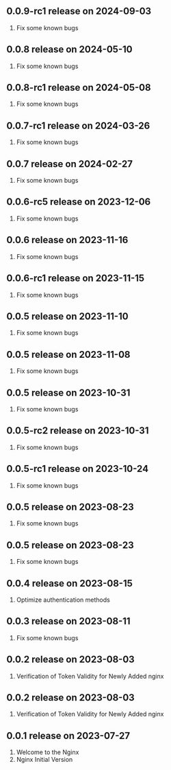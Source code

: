 ## 0.0.9-rc1 release on 2024-09-03
1. Fix some known bugs
## 0.0.8 release on 2024-05-10
1. Fix some known bugs
## 0.0.8-rc1 release on 2024-05-08
1. Fix some known bugs
## 0.0.7-rc1 release on 2024-03-26
1. Fix some known bugs
## 0.0.7 release on 2024-02-27
1. Fix some known bugs
## 0.0.6-rc5 release on 2023-12-06
1. Fix some known bugs
## 0.0.6 release on 2023-11-16
1. Fix some known bugs
## 0.0.6-rc1 release on 2023-11-15
1. Fix some known bugs
## 0.0.5 release on 2023-11-10
1. Fix some known bugs
## 0.0.5 release on 2023-11-08
1. Fix some known bugs
## 0.0.5 release on 2023-10-31
1. Fix some known bugs
## 0.0.5-rc2 release on 2023-10-31
1. Fix some known bugs
## 0.0.5-rc1 release on 2023-10-24
1. Fix some known bugs
## 0.0.5 release on 2023-08-23
1. Fix some known bugs
## 0.0.5 release on 2023-08-23
1. Fix some known bugs
## 0.0.4 release on 2023-08-15
1. Optimize authentication methods
## 0.0.3 release on 2023-08-11
1. Fix some known bugs
## 0.0.2 release on 2023-08-03
1. Verification of Token Validity for Newly Added nginx
## 0.0.2 release on 2023-08-03
1. Verification of Token Validity for Newly Added nginx
## 0.0.1 release on 2023-07-27
1. Welcome to the Nginx
2. Nginx Initial Version